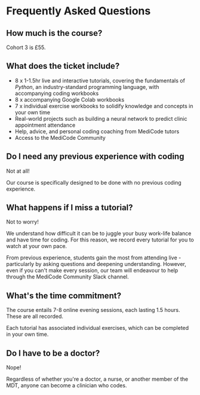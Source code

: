 # Frequently Asked Questions

## How much is the course?

Cohort 3 is £55.

## What does the ticket include?

- 8 x 1-1.5hr live and interactive tutorials, covering the fundamentals of *Python*, an industry-standard programming language, with accompanying coding workbooks  
- 8 x accompanying Google Colab workbooks
- 7 x individual exercise workbooks to solidify knowledge and concepts in your own time
- Real-world projects such as building a neural network to predict clinic appointment attendance
- Help, advice, and personal coding coaching from MediCode tutors
- Access to the MediCode Community

## Do I need any previous experience with coding

Not at all!

Our course is specifically designed to be done with no previous coding experience.

## What happens if I miss a tutorial?

Not to worry!

We understand how difficult it can be to juggle your busy work-life balance and have time for coding. For this reason, we record every tutorial for you to watch at your own pace.

From previous experience, students gain the most from attending live - particularly by asking questions and deepening understanding. However, even if you can't make every session, our team will endeavour to help through the MediCode Community Slack channel.

## What's the time commitment?

The course entails 7-8 online evening sessions, each lasting 1.5 hours. These are all recorded.

Each tutorial has associated individual exercises, which can be completed in your own time.

## Do I have to be a doctor?

Nope!

Regardless of whether you're a doctor, a nurse, or another member of the MDT, anyone can become a clinician who codes.
